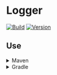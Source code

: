 # Logger

[![Build](../../actions/workflows/build.yml/badge.svg)](../../actions)
[![Version](https://img.shields.io/badge/Version-1.9.0-red.svg)](https://gitlab.com/lightdream-dev/api/-/packages)

## Use

<details>
  <summary>Maven</summary>

```xml
<repositories>
    <repository>
        <id>lightdream</id>
        <url>https://repo.lightdream.dev/</url>
    </repository>
    <!-- Other repositories -->
</repositories>

<dependencies>
    <dependency>
        <groupId>dev.lightdream</groupId>
        <artifactId>RedisManager</artifactId>
        <version>1.9.0</version>
    </dependency>
    <!-- Other dependencies -->
</dependencies>
```
</details>

<details>
  <summary>Gradle</summary>

```groovy
repositories {
    maven { url "https://repo.lightdream.dev/" }

    // Other repositories
}

dependencies {
    implementation "dev.lightdream:RedisManager:1.9.0"

    // Other dependencies
}
```
</details>
